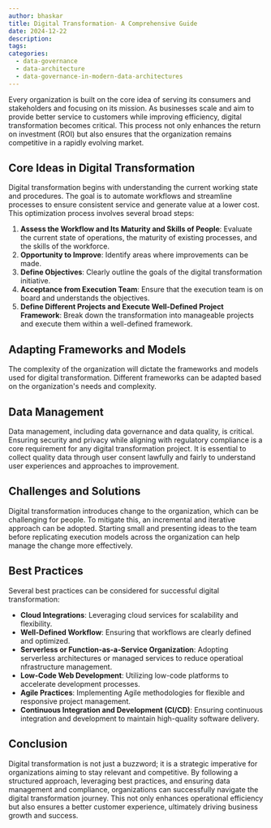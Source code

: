 ```yaml
---
author: bhaskar
title: Digital Transformation- A Comprehensive Guide
date: 2024-12-22
description:
tags:
categories:
  - data-governance
  - data-architecture
  - data-governance-in-modern-data-architectures
---
```


Every organization is built on the core idea of serving its consumers and stakeholders and focusing on its mission. As businesses scale and aim to provide better service to customers while improving efficiency, digital transformation becomes critical. This process not only enhances the return on investment (ROI) but also ensures that the organization remains competitive in a rapidly evolving market.

## Core Ideas in Digital Transformation

Digital transformation begins with understanding the current working state and procedures. The goal is to automate workflows and streamline processes to ensure consistent service and generate value at a lower cost. This optimization process involves several broad steps:

1. **Assess the Workflow and Its Maturity and Skills of People**: Evaluate the current state of operations, the maturity of existing processes, and the skills of the workforce.
2. **Opportunity to Improve**: Identify areas where improvements can be made.
3. **Define Objectives**: Clearly outline the goals of the digital transformation initiative.
4. **Acceptance from Execution Team**: Ensure that the execution team is on board and understands the objectives.
5. **Define Different Projects and Execute Well-Defined Project Framework**: Break down the transformation into manageable projects and execute them within a well-defined framework.

## Adapting Frameworks and Models

The complexity of the organization will dictate the frameworks and models used for digital transformation. Different frameworks can be adapted based on the organization's needs and complexity.

## Data Management

Data management, including data governance and data quality, is critical. Ensuring security and privacy while aligning with regulatory compliance is a core requirement for any digital transformation project. It is essential to collect quality data through user consent lawfully and fairly to understand user experiences and approaches to improvement.

## Challenges and Solutions

Digital transformation introduces change to the organization, which can be challenging for people. To mitigate this, an incremental and iterative approach can be adopted. Starting small and presenting ideas to the team before replicating execution models across the organization can help manage the change more effectively.

## Best Practices

Several best practices can be considered for successful digital transformation:

- **Cloud Integrations**: Leveraging cloud services for scalability and flexibility.
- **Well-Defined Workflow**: Ensuring that workflows are clearly defined and optimized.
- **Serverless or Function-as-a-Service Organization**: Adopting serverless architectures or managed services to reduce operatioal nfrastructure management.
- **Low-Code Web Development**: Utilizing low-code platforms to accelerate development processes.
- **Agile Practices**: Implementing Agile methodologies for flexible and responsive project management.
- **Continuous Integration and Development (CI/CD)**: Ensuring continuous integration and development to maintain high-quality software delivery.

## Conclusion

Digital transformation is not just a buzzword; it is a strategic imperative for organizations aiming to stay relevant and competitive. By following a structured approach, leveraging best practices, and ensuring data management and compliance, organizations can successfully navigate the digital transformation journey. This not only enhances operational efficiency but also ensures a better customer experience, ultimately driving business growth and success.
